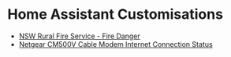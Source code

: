 # Home Assistant Customisations

* [NSW Rural Fire Service - Fire Danger](nsw-rural-fire-service-fire-danger/README.md)
* [Netgear CM500V Cable Modem Internet Connection Status](netgear_cm500v_status/README.md)
